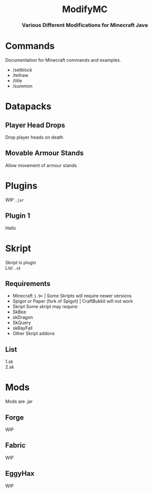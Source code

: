 <h1 align="center">
  ModifyMC
</h1>
<h3 align="center">
  Various Different Modifications for Minecraft Java
</h3>


# Commands
Documentation for Minecraft commands and examples.
   
- /setblock
- /tellraw
- /title
- /summon

# Datapacks

## Player Head Drops
Drop player heads on death
## Movable Armour Stands
Allow movement of armour stands

# Plugins
WIP `.jar`

## Plugin 1
Hello

# Skript

Skript is plugin    
List `.sk`

## Requirements
- Minecraft `1.9+` | Some Skripts will require newer versions
- Spigot or Paper (fork of Spigot) | CraftBukkit will not work
- Skript
Some skript may require:
- SkBee
- skDragon
- SkQuery
- skRayFall
- Other Skript addons

## List
1.sk    
2.sk

# Mods
Mods are .jar
## Forge
WIP
## Fabric
WIP
## EggyHax
WIP
